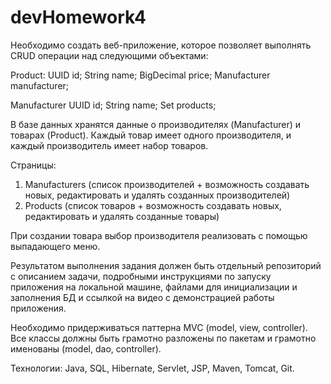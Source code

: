 # devHomework4



Необходимо создать веб-приложение, которое позволяет выполнять CRUD
операции над следующими объектами:

Product:
UUID id;
String name;
BigDecimal price;
Manufacturer manufacturer;

Manufacturer
UUID id;
String name;
Set products;

В базе данных хранятся данные о производителях (Manufacturer) и
товарах (Product). Каждый товар имеет одного производителя, и каждый
производитель имеет набор товаров.

Страницы:
1. Manufacturers (список производителей + возможность создавать новых,
редактировать и удалять созданных производителей)
2. Products (список товаров + возможность создавать новых,
редактировать и удалять созданные товары)

При создании товара выбор производителя реализовать с помощью выпадающего меню.

Результатом выполнения задания должен быть отдельный репозиторий с
описанием задачи, подробными инструкциями по запуску приложения на
локальной машине, файлами для инициализации и заполнения БД и ссылкой
на видео с демонстрацией работы приложения.

Необходимо придерживаться паттерна MVC (model, view, controller).
Все классы должны быть грамотно разложены по пакетам и грамотно
именованы (model, dao, controller).

Технологии:
Java, SQL, Hibernate, Servlet, JSP, Maven, Tomcat, Git.
